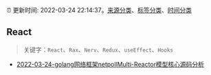 :alarm_clock: 更新时间: 2022-03-24 22:14:37。[来源分类](../README.md)、[标签分类](../TAGS.md)、[时间分类](../TIMELINE.md)

## React


> 关键字：`React`、`Rax`、`Nerv`、`Redux`、`useEffect`、`Hooks`



- [2022-03-24-golang网络框架netpollMulti-Reactor模型核心源码分析](https://toutiao.io/k/s1obguw) 